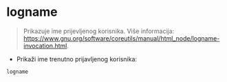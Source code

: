 # logname

> Prikazuje ime prijevljenog korisnika.
> Više informacija: <https://www.gnu.org/software/coreutils/manual/html_node/logname-invocation.html>.

- Prikaži ime trenutno prijavljenog korisnika:

`logname`
